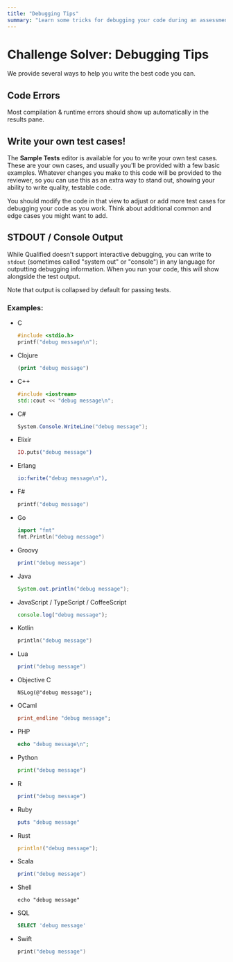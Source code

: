 ```yaml
---
title: "Debugging Tips"
summary: "Learn some tricks for debugging your code during an assessment"
---
```


# Challenge Solver: Debugging Tips

We provide several ways to help you write the best code you can.

## Code Errors

Most compilation & runtime errors should show up automatically in the results pane.

## Write your own test cases!

The **Sample Tests** editor is available for you to write your own test cases. These are your own cases, and usually you'll be provided with a few basic examples. Whatever changes you make to this code will be provided to the reviewer, so you can use this as an extra way to stand out, showing your ability to write quality, testable code.

You should modify the code in that view to adjust or add more test cases for debugging your code as you work. Think about additional common and edge cases you might want to add.

## STDOUT / Console Output

While Qualified doesn't support interactive debugging, you can write to `stdout` (sometimes called "system out" or "console") in any language for outputting debugging information. When you run your code, this will show alongside the test output. 

Note that output is collapsed by default for passing tests.

### Examples:

- C
    ```c
    #include <stdio.h>
    printf("debug message\n");
    ```
- Clojure
    ```clojure
    (print "debug message")
    ```
- C++
    ```cpp
    #include <iostream>
    std::cout << "debug message\n";
    ```
- C#
    ```csharp
    System.Console.WriteLine("debug message");
    ```
- Elixir
    ```elixir
    IO.puts("debug message")
    ```
- Erlang
    ```erlang
    io:fwrite("debug message\n"),
    ```
- F#
    ```fsharp
    printf("debug message")
    ```
- Go
    ```go
    import "fmt"
    fmt.Println("debug message")
    ```
- Groovy
    ```groovy
    print("debug message")
    ```
- Java
    ```java
    System.out.println("debug message");
    ```
- JavaScript / TypeScript / CoffeeScript
    ```javascript
    console.log("debug message");
    ```
- Kotlin
    ```kotlin
    println("debug message")
    ```
- Lua
    ```lua
    print("debug message")
    ```
- Objective C
    ```objc
    NSLog(@"debug message");
    ```
- OCaml
    ```ocaml
    print_endline "debug message";
    ```
- PHP
    ```php
    echo "debug message\n";
    ```
- Python
    ```python
    print("debug message")
    ```
- R
    ```r
    print("debug message")
    ```
- Ruby
    ```ruby
    puts "debug message"
    ```
- Rust
    ```rust
    println!("debug message");
    ```
- Scala
    ```scala
    print("debug message")
    ```
- Shell
    ```shell
    echo "debug message"
    ```
- SQL
    ```sql
    SELECT 'debug message'
    ```
- Swift
    ```swift
    print("debug message")
    ```

